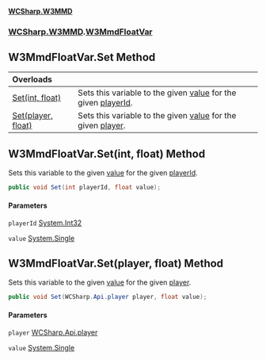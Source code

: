 #### [WCSharp\.W3MMD](README.md 'README')
### [WCSharp\.W3MMD](WCSharp.W3MMD.md 'WCSharp\.W3MMD').[W3MmdFloatVar](WCSharp.W3MMD.W3MmdFloatVar.md 'WCSharp\.W3MMD\.W3MmdFloatVar')

## W3MmdFloatVar\.Set Method

| Overloads | |
| :--- | :--- |
| [Set\(int, float\)](WCSharp.W3MMD.W3MmdFloatVar.Set.md#WCSharp.W3MMD.W3MmdFloatVar.Set(int,float) 'WCSharp\.W3MMD\.W3MmdFloatVar\.Set\(int, float\)') | Sets this variable to the given [value](WCSharp.W3MMD.W3MmdFloatVar.md#WCSharp.W3MMD.W3MmdFloatVar.Set(int,float).value 'WCSharp\.W3MMD\.W3MmdFloatVar\.Set\(int, float\)\.value') for the given [playerId](WCSharp.W3MMD.W3MmdFloatVar.md#WCSharp.W3MMD.W3MmdFloatVar.Set(int,float).playerId 'WCSharp\.W3MMD\.W3MmdFloatVar\.Set\(int, float\)\.playerId')\. |
| [Set\(player, float\)](WCSharp.W3MMD.W3MmdFloatVar.Set.md#WCSharp.W3MMD.W3MmdFloatVar.Set(WCSharp.Api.player,float) 'WCSharp\.W3MMD\.W3MmdFloatVar\.Set\(WCSharp\.Api\.player, float\)') | Sets this variable to the given [value](WCSharp.W3MMD.W3MmdFloatVar.md#WCSharp.W3MMD.W3MmdFloatVar.Set(WCSharp.Api.player,float).value 'WCSharp\.W3MMD\.W3MmdFloatVar\.Set\(WCSharp\.Api\.player, float\)\.value') for the given [player](WCSharp.W3MMD.W3MmdFloatVar.md#WCSharp.W3MMD.W3MmdFloatVar.Set(WCSharp.Api.player,float).player 'WCSharp\.W3MMD\.W3MmdFloatVar\.Set\(WCSharp\.Api\.player, float\)\.player')\. |

<a name='WCSharp.W3MMD.W3MmdFloatVar.Set(int,float)'></a>

## W3MmdFloatVar\.Set\(int, float\) Method

Sets this variable to the given [value](WCSharp.W3MMD.W3MmdFloatVar.md#WCSharp.W3MMD.W3MmdFloatVar.Set(int,float).value 'WCSharp\.W3MMD\.W3MmdFloatVar\.Set\(int, float\)\.value') for the given [playerId](WCSharp.W3MMD.W3MmdFloatVar.md#WCSharp.W3MMD.W3MmdFloatVar.Set(int,float).playerId 'WCSharp\.W3MMD\.W3MmdFloatVar\.Set\(int, float\)\.playerId')\.

```csharp
public void Set(int playerId, float value);
```
#### Parameters

<a name='WCSharp.W3MMD.W3MmdFloatVar.Set(int,float).playerId'></a>

`playerId` [System\.Int32](https://learn.microsoft.com/en-us/dotnet/api/system.int32 'System\.Int32')

<a name='WCSharp.W3MMD.W3MmdFloatVar.Set(int,float).value'></a>

`value` [System\.Single](https://learn.microsoft.com/en-us/dotnet/api/system.single 'System\.Single')

<a name='WCSharp.W3MMD.W3MmdFloatVar.Set(WCSharp.Api.player,float)'></a>

## W3MmdFloatVar\.Set\(player, float\) Method

Sets this variable to the given [value](WCSharp.W3MMD.W3MmdFloatVar.md#WCSharp.W3MMD.W3MmdFloatVar.Set(WCSharp.Api.player,float).value 'WCSharp\.W3MMD\.W3MmdFloatVar\.Set\(WCSharp\.Api\.player, float\)\.value') for the given [player](WCSharp.W3MMD.W3MmdFloatVar.md#WCSharp.W3MMD.W3MmdFloatVar.Set(WCSharp.Api.player,float).player 'WCSharp\.W3MMD\.W3MmdFloatVar\.Set\(WCSharp\.Api\.player, float\)\.player')\.

```csharp
public void Set(WCSharp.Api.player player, float value);
```
#### Parameters

<a name='WCSharp.W3MMD.W3MmdFloatVar.Set(WCSharp.Api.player,float).player'></a>

`player` [WCSharp\.Api\.player](https://learn.microsoft.com/en-us/dotnet/api/wcsharp.api.player 'WCSharp\.Api\.player')

<a name='WCSharp.W3MMD.W3MmdFloatVar.Set(WCSharp.Api.player,float).value'></a>

`value` [System\.Single](https://learn.microsoft.com/en-us/dotnet/api/system.single 'System\.Single')